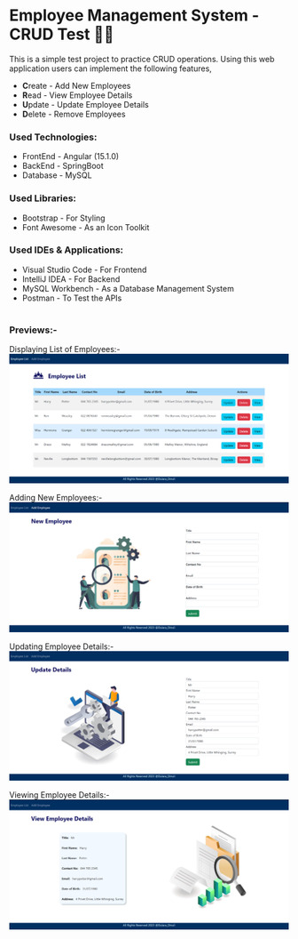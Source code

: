 # Employee Management System - CRUD Test 👩‍💼

This is a simple test project to practice CRUD operations. Using this web application users can implement the following features,
  <ul>
    <li><b>C</b>reate - Add New Employees</li>
    <li><b>R</b>ead - View Employee Details</li>
    <li><b>U</b>pdate - Update Employee Details</li>
    <li><b>D</b>elete - Remove Employees</li>
  </ul>
  
<h3>Used Technologies:</h3>
  <ul>
    <li>FrontEnd - Angular (15.1.0)</li>
    <li>BackEnd - SpringBoot</li>
    <li>Database - MySQL</li>
  </ul>

  <h3>Used Libraries:</h3>
  <ul>
    <li>Bootstrap - For Styling</li>
    <li>Font Awesome - As an Icon Toolkit</li>
  </ul>

  <h3>Used IDEs & Applications:</h3>
  <ul>
    <li>Visual Studio Code - For Frontend</li>
    <li>IntelliJ IDEA - For Backend</li>
    <li>MySQL Workbench - As a Database Management System</li>
    <li>Postman - To Test the APIs</li>
  </ul>

#

 <h3>Previews:-</h3>

Displaying List of Employees:-
<img src="https://github.com/dulara-dinuli/EmployeeMaagementSystem-CrudTest/blob/main/ScreenShots/EMS-Employee_List.png?raw=true">
 
Adding New Employees:-
<img src="https://github.com/dulara-dinuli/EmployeeMaagementSystem-CrudTest/blob/main/ScreenShots/EMS-Add_Employee.png?raw=true">

Updating Employee Details:-
<img src="https://github.com/dulara-dinuli/EmployeeMaagementSystem-CrudTest/blob/main/ScreenShots/EMS-Update_Employee.png?raw=true">

Viewing Employee Details:-
<img src="https://github.com/dulara-dinuli/EmployeeMaagementSystem-CrudTest/blob/main/ScreenShots/EMS-View_Employee.png?raw=true">
